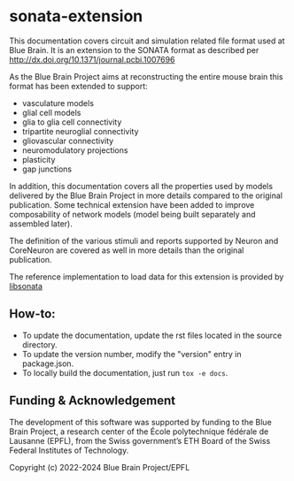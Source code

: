 # sonata-extension

This documentation covers circuit and simulation related file format used at Blue Brain. It is an extension to the SONATA format as described per http://dx.doi.org/10.1371/journal.pcbi.1007696

As the Blue Brain Project aims at reconstructing the entire mouse brain this format has been extended to support:

- vasculature models
- glial cell models
- glia to glia cell connectivity
- tripartite neuroglial connectivity
- gliovascular connectivity
- neuromodulatory projections
- plasticity
- gap junctions

In addition, this documentation covers all the properties used by models delivered by the Blue Brain Project in more details compared to the original publication. Some technical extension have been added to improve composability of network models (model being built separately and assembled later).

The definition of the various stimuli and reports supported by Neuron and CoreNeuron are covered as well in more details than the original publication.

The reference implementation to load data for this extension is provided by [libsonata](https://github.com/BlueBrain/libsonata)

## How-to:

- To update the documentation, update the rst files located in the source directory.
- To update the version number, modify the "version" entry in package.json.
- To locally build the documentation, just run `tox -e docs`.



## Funding & Acknowledgement

The development of this software was supported by funding to the Blue Brain Project, a research center of the École polytechnique fédérale de Lausanne (EPFL), from the Swiss government’s ETH Board of the Swiss Federal Institutes of Technology.

Copyright (c) 2022-2024 Blue Brain Project/EPFL
